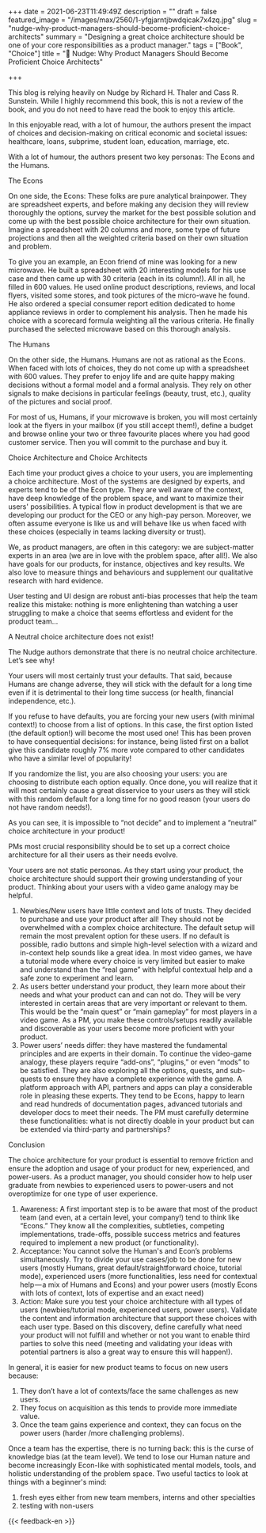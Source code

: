 +++
date = 2021-06-23T11:49:49Z
description = ""
draft = false
featured_image = "/images/max/2560/1-yfgjarntjbwdqicak7x4zq.jpg"
slug = "nudge-why-product-managers-should-become-proficient-choice-architects"
summary = "Designing a great choice architecture should be one of your core responsibilities as a product manager."
tags = ["Book", "Choice"]
title = "📖 Nudge: Why Product Managers Should Become Proficient Choice Architects"

+++


This blog is relying heavily on Nudge by Richard H. Thaler and Cass R. Sunstein. While I highly recommend this book, this is not a review of the book, and you do not need to have read the book to enjoy this article.

In this enjoyable read, with a lot of humour, the authors present the impact of choices and decision-making on critical economic and societal issues: healthcare, loans, subprime, student loan, education, marriage, etc.

With a lot of humour, the authors present two key personas: The Econs and the Humans.


The Econs

On one side, the Econs: These folks are pure analytical brainpower. They are spreadsheet experts, and before making any decision they will review thoroughly the options, survey the market for the best possible solution and come up with the best possible choice architecture for their own situation. Imagine a spreadsheet with 20 columns and more, some type of future projections and then all the weighted criteria based on their own situation and problem.

To give you an example, an Econ friend of mine was looking for a new microwave. He built a spreadsheet with 20 interesting models for his use case and then came up with 30 criteria (each in its column!). All in all, he filled in 600 values. He used online product descriptions, reviews, and local flyers, visited some stores, and took pictures of the micro-wave he found. He also ordered a special consumer report edition dedicated to home appliance reviews in order to complement his analysis. Then he made his choice with a scorecard formula weighting all the various criteria. He finally purchased the selected microwave based on this thorough analysis.


The Humans

On the other side, the Humans. Humans are not as rational as the Econs. When faced with lots of choices, they do not come up with a spreadsheet with 600 values. They prefer to enjoy life and are quite happy making decisions without a formal model and a formal analysis. They rely on other signals to make decisions in particular feelings (beauty, trust, etc.), quality of the pictures and social proof.

For most of us, Humans, if your microwave is broken, you will most certainly look at the flyers in your mailbox (if you still accept them!), define a budget and browse online your two or three favourite places where you had good customer service. Then you will commit to the purchase and buy it.


Choice Architecture and Choice Architects

Each time your product gives a choice to your users, you are implementing a choice architecture. Most of the systems are designed by experts, and experts tend to be of the Econ type. They are well aware of the context, have deep knowledge of the problem space, and want to maximize their users' possibilities. A typical flow in product development is that we are developing our product for the CEO or any high-pay person. Moreover, we often assume everyone is like us and will behave like us when faced with these choices (especially in teams lacking diversity or trust).

We, as product managers, are often in this category: we are subject-matter experts in an area (we are in love with the problem space, after all!). We also have goals for our products, for instance, objectives and key results. We also love to measure things and behaviours and supplement our qualitative research with hard evidence.

User testing and UI design are robust anti-bias processes that help the team realize this mistake: nothing is more enlightening than watching a user struggling to make a choice that seems effortless and evident for the product team…


A Neutral choice architecture does not exist!

The Nudge authors demonstrate that there is no neutral choice architecture. Let’s see why!

Your users will most certainly trust your defaults. That said, because Humans are change adverse, they will stick with the default for a long time even if it is detrimental to their long time success (or health, financial independence, etc.).

If you refuse to have defaults, you are forcing your new users (with minimal context!) to choose from a list of options. In this case, the first option listed (the default option!) will become the most used one! This has been proven to have consequential decisions: for instance, being listed first on a ballot give this candidate roughly 7% more vote compared to other candidates who have a similar level of popularity!

If you randomize the list, you are also choosing your users: you are choosing to distribute each option equally. Once done, you will realize that it will most certainly cause a great disservice to your users as they will stick with this random default for a long time for no good reason (your users do not have random needs!).

As you can see, it is impossible to “not decide” and to implement a “neutral” choice architecture in your product!


PMs most crucial responsibility should be to set up a correct choice architecture for all their users as their needs evolve.

Your users are not static personas. As they start using your product, the choice architecture should support their growing understanding of your product. Thinking about your users with a video game analogy may be helpful.

 1. Newbies/New users have little context and lots of trusts. They decided to purchase and use your product after all! They should not be overwhelmed with a complex choice architecture. The default setup will remain the most prevalent option for these users. If no default is possible, radio buttons and simple high-level selection with a wizard and in-context help sounds like a great idea. In most video games, we have a tutorial mode where every choice is very limited but easier to make and understand than the “real game” with helpful contextual help and a safe zone to experiment and learn.
 2. As users better understand your product, they learn more about their needs and what your product can and can not do. They will be very interested in certain areas that are very important or relevant to them. This would be the “main quest” or “main gameplay” for most players in a video game. As a PM, you make these controls/setups readily available and discoverable as your users become more proficient with your product.
 3. Power users’ needs differ: they have mastered the fundamental principles and are experts in their domain. To continue the video-game analogy, these players require “add-ons”, “plugins,” or even “mods” to be satisfied. They are also exploring all the options, quests, and sub-quests to ensure they have a complete experience with the game. A platform approach with API, partners and apps can play a considerable role in pleasing these experts. They tend to be Econs, happy to learn and read hundreds of documentation pages, advanced tutorials and developer docs to meet their needs. The PM must carefully determine these functionalities: what is not directly doable in your product but can be extended via third-party and partnerships?


Conclusion

The choice architecture for your product is essential to remove friction and ensure the adoption and usage of your product for new, experienced, and power-users. As a product manager, you should consider how to help user graduate from newbies to experienced users to power-users and not overoptimize for one type of user experience.

 1. Awareness: A first important step is to be aware that most of the product team (and even, at a certain level, your company!) tend to think like “Econs.” They know all the complexities, subtleties, competing implementations, trade-offs, possible success metrics and features required to implement a new product (or functionality).
 2. Acceptance: You cannot solve the Human's and Econ’s problems simultaneously. Try to divide your use cases/job to be done for new users (mostly Humans, great default/straightforward choice, tutorial mode), experienced users (more functionalities, less need for contextual help — a mix of Humans and Econs) and your power users (mostly Econs with lots of context, lots of expertise and an exact need)
 3. Action: Make sure you test your choice architecture with all types of users (newbies/tutorial mode, experienced users, power users). Validate the content and information architecture that support these choices with each user type. Based on this discovery, define carefully what need your product will not fulfill and whether or not you want to enable third parties to solve this need (meeting and validating your ideas with potential partners is also a great way to ensure this will happen!).

In general, it is easier for new product teams to focus on new users because:

 1. They don’t have a lot of contexts/face the same challenges as new users.
 2. They focus on acquisition as this tends to provide more immediate value.
 3. Once the team gains experience and context, they can focus on the power users (harder /more challenging problems).

Once a team has the expertise, there is no turning back: this is the curse of knowledge bias (at the team level). We tend to lose our Human nature and become increasingly Econ-like with sophisticated mental models, tools, and holistic understanding of the problem space. Two useful tactics to look at things with a beginner's mind:

 1. fresh eyes either from new team members, interns and other specialties
 2. testing with non-users

{{< feedback-en >}}
